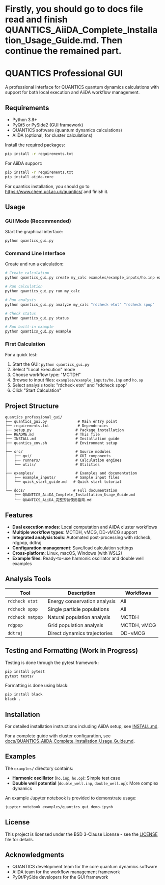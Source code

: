# Firstly, you should go to docs file read and finish QUANTICS_AiiDA_Complete_Installation_Usage_Guide.md. Then continue the remained part.
# QUANTICS Professional GUI

A professional interface for QUANTICS quantum dynamics calculations with support for both local execution and AiiDA workflow management.

## Requirements

- Python 3.8+
- PyQt5 or PySide2 (GUI framework)
- QUANTICS software (quantum dynamics calculations)
- AiiDA (optional, for cluster calculations)

Install the required packages:

```bash
pip install -r requirements.txt
```

For AiiDA support:
```bash
pip install -r requirements.txt
pip install aiida-core
```
For quantics installation, you should go to https://www.chem.ucl.ac.uk/quantics/ and finish it.
## Usage

### GUI Mode (Recommended)

Start the graphical interface:

```bash
python quantics_gui.py
```

### Command Line Interface

Create and run a calculation:

```bash
# Create calculation
python quantics_gui.py create my_calc examples/example_inputs/ho.inp examples/example_inputs/ho.op --workflow MCTDH

# Run calculation  
python quantics_gui.py run my_calc

# Run analysis
python quantics_gui.py analyze my_calc "rdcheck etot" "rdcheck spop"

# Check status
python quantics_gui.py status

# Run built-in example
python quantics_gui.py example
```

### First Calculation

For a quick test:

1. Start the GUI: `python quantics_gui.py`
2. Select "Local Execution" mode
3. Choose workflow type: "MCTDH"
4. Browse to input files: `examples/example_inputs/ho.inp` and `ho.op`
5. Select analysis tools: "rdcheck etot" and "rdcheck spop"
6. Click "Start Calculation"

## Project Structure

```
quantics_professional_gui/
├── quantics_gui.py              # Main entry point
├── requirements.txt             # Dependencies
├── setup.py                    # Package installation
├── README.md                   # This file
├── INSTALL.md                  # Installation guide
├── quantics_env.sh             # Environment setup
│
├── src/                        # Source modules
│   ├── gui/                    # GUI components
│   ├── runners/                # Calculation engines
│   └── utils/                  # Utilities
│
├── examples/                   # Examples and documentation
│   ├── example_inputs/         # Sample input files
│   └── quick_start_guide.md   # Quick start tutorial
│
└── docs/                      # Full documentation
    ├── QUANTICS_AiiDA_Complete_Installation_Usage_Guide.md
    └── QUANTICS_AiiDA_完整安装使用指南.md
```

## Features

- **Dual execution modes**: Local computation and AiiDA cluster workflows
- **Multiple workflow types**: MCTDH, vMCG, DD-vMCG support
- **Integrated analysis tools**: Automated post-processing with rdcheck, rdgpop, ddtraj
- **Configuration management**: Save/load calculation settings
- **Cross-platform**: Linux, macOS, Windows (with WSL2)
- **Example files**: Ready-to-use harmonic oscillator and double well examples

## Analysis Tools

| Tool | Description | Workflows |
|------|-------------|-----------|
| `rdcheck etot` | Energy conservation analysis | All |
| `rdcheck spop` | Single particle populations | All |
| `rdcheck natpop` | Natural population analysis | MCTDH |
| `rdgpop` | Grid population analysis | MCTDH, vMCG |
| `ddtraj` | Direct dynamics trajectories | DD-vMCG |

## Testing and Formatting (Work in Progress)

Testing is done through the pytest framework:

```bash
pip install pytest
pytest tests/
```

Formatting is done using black:

```bash
pip install black
black .
```

## Installation

For detailed installation instructions including AiiDA setup, see [INSTALL.md](INSTALL.md).

For a complete guide with cluster configuration, see [docs/QUANTICS_AiiDA_Complete_Installation_Usage_Guide.md](docs/QUANTICS_AiiDA_Complete_Installation_Usage_Guide.md).

## Examples

The `examples/` directory contains:
- **Harmonic oscillator** (`ho.inp`, `ho.op`): Simple test case
- **Double well potential** (`double_well.inp`, `double_well.op`): More complex dynamics

An example Jupyter notebook is provided to demonstrate usage:

```bash
jupyter notebook examples/quantics_gui_demo.ipynb
```

## License

This project is licensed under the BSD 3-Clause License - see the [LICENSE](LICENSE) file for details.

## Acknowledgments

- QUANTICS development team for the core quantum dynamics software
- AiiDA team for the workflow management framework
- PyQt/PySide developers for the GUI framework

